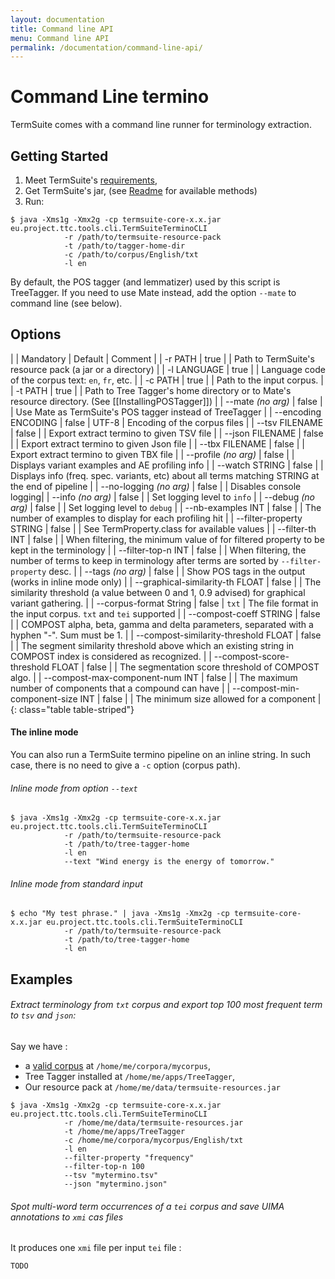 ```yaml
---
layout: documentation
title: Command line API
menu: Command line API
permalink: /documentation/command-line-api/
---
```


# Command Line termino

TermSuite comes with a command line runner for terminology extraction.

## Getting Started

1. Meet TermSuite's [requirements](https://github.com/termsuite/termsuite-core/blob/master/README.md#requirements),
2. Get TermSuite's jar, (see [Readme](https://github.com/termsuite/termsuite-core/blob/master/README.md) for available methods)
3. Run:

~~~
$ java -Xms1g -Xmx2g -cp termsuite-core-x.x.jar eu.project.ttc.tools.cli.TermSuiteTerminoCLI
            -r /path/to/termsuite-resource-pack
            -t /path/to/tagger-home-dir
            -c /path/to/corpus/English/txt
            -l en
~~~

By default, the POS tagger (and lemmatizer) used by this script is TreeTagger. If you need to use Mate instead, add the option `--mate` to command line (see below).



## Options

|                	| Mandatory 	| Default 	| Comment 	|
| -r PATH   	|    true   	|         	|      Path to TermSuite's resource pack (a jar or a directory)   	|
| -l LANGUAGE   	|    true   	|         	|  Language code of the corpus text: `en`, `fr`, etc.	|
| -c PATH   	|    true   	|         	| Path to the input corpus.	|
| -t PATH   	|   true  	|         	| Path to Tree Tagger's home directory or to Mate's resource directory. (See [[InstallingPOSTagger]])       	|
| --mate *(no arg)*	|   false   	|         	|   Use Mate as TermSuite's POS tagger instead of TreeTagger      	|
| --encoding ENCODING   |    false   	| UTF-8	|   Encoding of the corpus files      	|
| --tsv FILENAME 	|   false   	|         	| Export extract termino to given TSV file |
| --json FILENAME 	|   false   	|         	| Export extract termino to given Json file |
| --tbx FILENAME 	|   false   	|         	| Export extract termino to given TBX file	|
| --profile  *(no arg)* 	|   false   	|         	|      Displays variant examples and AE profiling info |
| --watch  STRING 	|   false   	|         	|    Displays info (freq. spec. variants, etc) about all terms matching STRING at the end of pipeline |
| --no-logging  *(no arg)* 	|   false   	|         	|      Disables console logging|
| --info  *(no arg)* 	|   false   	|         	| Set logging level to `info` |
| --debug  *(no arg)* 	|   false   	|         	| Set logging level to `debug` |
| --nb-examples  INT 	|   false   	|         	|      The number of examples to display for each profiling hit |
| --filter-property STRING 	|   false   	|         	|   See TermProperty.class for available values      	|
| --filter-th INT 	|   false   	|         	| When filtering, the minimum value of for filtered property to be kept in the terminology |
| --filter-top-n INT 	|   false   	|         	|  When filtering, the number of terms to keep in terminology after terms are sorted by `--filter-property` desc.         	|
| --tags *(no arg)* |   false   	|         	|  Show POS tags in the output (works in inline mode only) |
| --graphical-similarity-th FLOAT 	|   false   	|         	|      The similarity threshold (a value between 0 and 1, 0.9 advised) for graphical variant gathering.   	|
| --corpus-format String 	|   false   	|    `txt`     	|     The file format in the input corpus. `txt` and `tei` supported    	|
| --compost-coeff STRING 	|   false   	|         	|     COMPOST alpha, beta, gamma and delta parameters, separated with a hyphen \"-\". Sum must be 1.    	|
| --compost-similarity-threshold FLOAT 	|   false   	|         	|   The segment similarity threshold above which an existing string in COMPOST index is considered as recognized.   |
| --compost-score-threshold FLOAT 	|   false   	|         	|     The segmentation score threshold of COMPOST algo.    	|
| --compost-max-component-num INT 	|   false   	|         	|     The maximum number of components that a compound can have    	|
| --compost-min-component-size INT 	|   false   	|         	| The minimum size allowed for a component	|
{: class="table table-striped"}

#### The inline mode

You can also run a TermSuite termino pipeline on an inline string. In such case, there is no need to give a `-c` option (corpus path).

###### Inline mode from option `--text`

~~~
$ java -Xms1g -Xmx2g -cp termsuite-core-x.x.jar eu.project.ttc.tools.cli.TermSuiteTerminoCLI
            -r /path/to/termsuite-resource-pack
            -t /path/to/tree-tagger-home
            -l en
            --text "Wind energy is the energy of tomorrow."
~~~

###### Inline mode from standard input

~~~
$ echo "My test phrase." | java -Xms1g -Xmx2g -cp termsuite-core-x.x.jar eu.project.ttc.tools.cli.TermSuiteTerminoCLI
            -r /path/to/termsuite-resource-pack
            -t /path/to/tree-tagger-home
            -l en
~~~


## Examples

###### Extract terminology from `txt` corpus and export top 100 most frequent term to `tsv` and `json`:

Say we have :
* a [valid corpus](TermSuiteCollection) at `/home/me/corpora/mycorpus`,
* Tree Tagger installed at `/home/me/apps/TreeTagger`,
* Our resource pack at `/home/me/data/termsuite-resources.jar`

~~~
$ java -Xms1g -Xmx2g -cp termsuite-core-x.x.jar eu.project.ttc.tools.cli.TermSuiteTerminoCLI
            -r /home/me/data/termsuite-resources.jar
            -t /home/me/apps/TreeTagger
            -c /home/me/corpora/mycorpus/English/txt
            -l en
            --filter-property "frequency"
            --filter-top-n 100
            --tsv "mytermino.tsv"
            --json "mytermino.json"
~~~

###### Spot multi-word term occurrences of a `tei` corpus and save UIMA annotations to `xmi` cas files

It produces one `xmi` file per input `tei` file :

~~~
TODO
~~~
